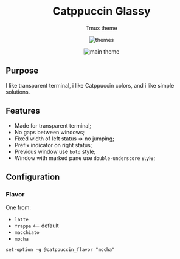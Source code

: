 <div align=center>

# Catppuccin Glassy

Tmux theme

![themes](https://i.imgur.com/K4A0Yv3.png)

![main theme](https://i.imgur.com/KY6Dhfg.png)

</div>

## Purpose

I like transparent terminal, i like Catppuccin colors, and i like simple
solutions.

## Features

- Made for transparent terminal;
- No gaps between windows;
- Fixed width of left status => no jumping;
- Prefix indicator on right status;
- Previous window use `bold` style;
- Window with marked pane use `double-underscore` style;

## Configuration

### Flavor

One from:

- `latte`
- `frappe` <-- default
- `macchiato`
- `mocha`

```tmux
set-option -g @catppuccin_flavor "mocha"
```
